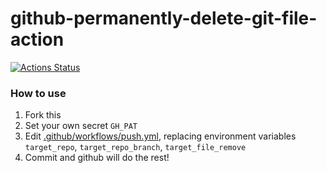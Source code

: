github-permanently-delete-git-file-action
=========================================
[![Actions Status](https://github.com/dirkarnez/github-docker-compose-action/workflows/docker-compose-actions-workflow/badge.svg)](https://github.com/dirkarnez/github-docker-compose-action/actions)

### How to use
1. Fork this
2. Set your own secret `GH_PAT`
3. Edit [.github/workflows/push.yml](.github/workflows/push.yml), replacing environment variables `target_repo`, `target_repo_branch`, `target_file_remove`
4. Commit and github will do the rest!
